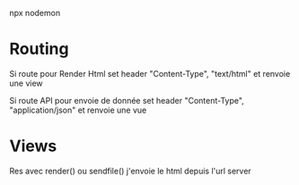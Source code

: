 npx nodemon

# Routing

Si route pour Render Html set header "Content-Type", "text/html" et renvoie une view

Si route API pour envoie de donnée set header "Content-Type", "application/json" et renvoie une vue

# Views

Res avec render() ou sendfile()
j'envoie le html depuis l'url server


